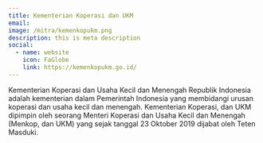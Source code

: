 ```yaml
---
title: Kementerian Koperasi dan UKM
email: 
image: /mitra/kemenkopukm.png
description: this is meta description
social:
  - name: website
    icon: FaGlobe
    link: https://kemenkopukm.go.id/
---
```

Kementerian Koperasi dan Usaha Kecil dan Menengah Republik Indonesia adalah kementerian dalam Pemerintah Indonesia yang membidangi urusan koperasi dan usaha kecil dan menengah. Kementerian Koperasi, dan UKM dipimpin oleh seorang Menteri Koperasi dan Usaha Kecil dan Menengah (Menkop, dan UKM) yang sejak tanggal 23 Oktober 2019 dijabat oleh Teten Masduki.